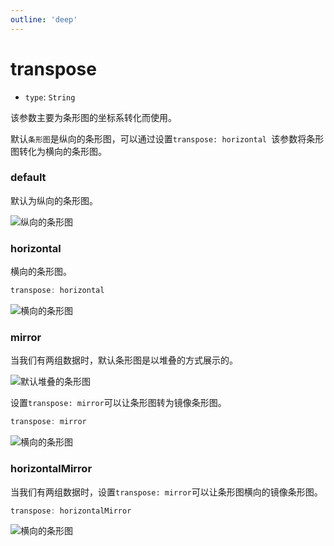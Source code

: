```yaml
---
outline: 'deep'
---
```

# transpose 
- `type`: `String`  

该参数主要为条形图的坐标系转化而使用。

默认`条形图`是纵向的条形图，可以通过设置`transpose: horizontal `该参数将条形图转化为横向的条形图。

### default

默认为纵向的条形图。

![纵向的条形图](/api/default-interval.png)

### horizontal

横向的条形图。

```javascript
transpose: horizontal
```

![横向的条形图](/api/horizontal-interval.png)

### mirror

当我们有两组数据时，默认条形图是以堆叠的方式展示的。

![默认堆叠的条形图](/api/two-series-data.png)


设置`transpose: mirror`可以让条形图转为镜像条形图。

```javascript
transpose: mirror
```

![横向的条形图](/api/default-mirror.png)

### horizontalMirror

当我们有两组数据时，设置`transpose: mirror`可以让条形图横向的镜像条形图。

```javascript
transpose: horizontalMirror

```

![横向的条形图](/api/transpose/horizontal-mirror.png)